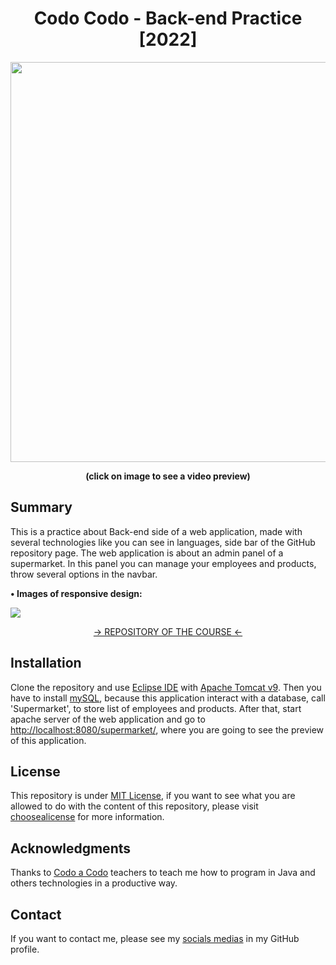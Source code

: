 <h1 align="center">Codo Codo - Back-end Practice [2022]</h1>
<p align="center">
    <a href="https://www.youtube.com/watch?v=_ViGehlwlig&ab_channel=hozlucas28" target="_blank">
        <img src="https://user-images.githubusercontent.com/88015479/210026146-699917c4-d40d-4f07-a49f-d5ade0daa6d2.png" width="640">
    </a>
</p>
<p align="center">
    <strong>(click on image to see a video preview)</strong>
</p>

<h2>Summary</h2>
<p>
    This is a practice about Back-end side of a web application, made with several technologies like you can see in languages, side bar of the GitHub repository page.
    The web application is about an admin panel of a supermarket. In this panel you can manage your employees and products, throw several options in the navbar.
</p>

<p>
    <strong>• Images of responsive design:</strong>
</p>
<img src="https://user-images.githubusercontent.com/88015479/210018473-2169b295-32b7-4586-9a5e-87b1cd73fe1f.png">
<p align="center">
    <a href="https://github.com/hozlucas28/Codo-Codo-Back-end-2022" target="_blank">→  REPOSITORY OF THE COURSE  ←</a>
</p>

<h2>Installation</h2>
<p>
    Clone the repository and use <a href="https://www.eclipse.org/">Eclipse IDE</a> with <a href="https://tomcat.apache.org/">Apache Tomcat v9</a>. Then you have to install <a href="https://www.mysql.com/">mySQL</a>, because this application interact with a database, call 'Supermarket', to store list of employees and products. After that, start apache server of the web application and go to <a href="http://localhost:8080/supermarket/">http://localhost:8080/supermarket/</a>, where you are going to see the preview of this application.
</p>

<h2>License</h2>
<p>
    This repository is under <a href="./LICENSE">MIT License</a>, if you want to see what you are allowed to do with the content of this repository, please visit <a href="https://choosealicense.com/licenses/">choosealicense</a> for more information.
</p>

<h2>Acknowledgments</h2>
<p>
    Thanks to <a href="https://www.buenosaires.gob.ar/educacion/codo-codo">Codo a Codo</a> teachers to teach me how to program in Java and others technologies in a productive way.
</p>

<h2>Contact</h1>
<p>
    If you want to contact me, please see my <a href="https://github.com/hozlucas28">socials medias</a> in my GitHub profile.
</p>
